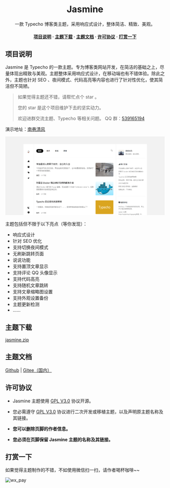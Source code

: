 <div align="center">
<h1>Jasmine</h1>
  <p>
    一款 Typecho 博客类主题，采用响应式设计，整体简洁、精致、美观。
  </p>
<h4>

<a href="#项目说明">项目说明</a>
  <span> · </span>
    <a href="#主题下载">主题下载</a>
  <span> · </span>
    <a href="#主题文档">主题文档</a>
  <span> · </span>
    <a href="#许可协议">许可协议</a>
  <span> · </span>
    <a href="#打赏一下">打赏一下</a>
  </h4>
</div>

## 项目说明

Jasmine 是 Typecho 的一款主题。专为博客类网站开发，在简洁的基础之上，尽量体现出精致与美观。主题整体采用响应式设计，在移动端也有不错体验。除此之外，主题也针对 SEO 、夜间模式、代码高亮等内容也进行了针对性优化，使其简洁但不简陋。

> 如果觉得主题还不错，请帮忙点个 star 。
> 
> 您的 star 是这个项目维护下去的坚实动力。
> 
> 欢迎进群交流主题、Typecho 等相关问题。 QQ 群：[539165194](https://qm.qq.com/cgi-bin/qm/qr?k=oXM0EmLxXmgKfE1UDRlBY-g7Rkrx30oL&jump_from=webapi&authKey=uQdwWraveNKYBm/BQs88WXkNagEUr9tCkf/gbdQ9FasOviKYVhUd/wUME0q0AtnI)

演示地址：[南巷清风](https://www.liaocp.cn/)

![主题图片](./docs/theme.png)

主题包括但不限于以下亮点（等你发现）：

* 响应式设计
* 针对 SEO 优化
* 支持切换夜间模式
* 无刷新跳转页面
* 说说功能
* 支持置顶文章显示
* 支持评论 QQ 头像显示
* 支持代码高亮
* 支持随机文章跳转
* 支持文章缩略图设置
* 支持外观设置备份
* 主题更新检测
* ……

## 主题下载

[jasmine.zip](https://github.com/liaocp666/Jasmine/releases/latest/download/jasmine.zip)

## 主题文档

[Github](https://github.com/liaocp666/Jasmine/wiki) | [Gitee（国内）](https://gitee.com/LiaoChunping/Jasmine/wikis/pages)

## 许可协议

* Jasmine 主题使用 [GPL V3.0](https://github.com/liaocp666/theme-jasmine/blob/main/LICENSE) 协议开源。

* 您必需遵守 [GPL V3.0](https://github.com/liaocp666/theme-jasmine/blob/main/LICENSE) 协议进行二次开发或移植主题，以及声明原主题名称及其链接。

* **您可以删除页脚的作者信息。**

* **您必须在页脚保留 Jasmine 主题的名称及其链接。**

## 打赏一下

如果觉得主题制作的不错，不如使用微信扫一扫，请作者喝杯咖啡~~

![wx_pay](https://user-images.githubusercontent.com/27202776/227807562-5340971b-a292-4c70-afbb-1a7d242e46db.jpg)



